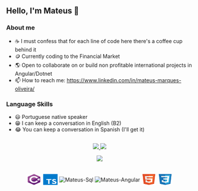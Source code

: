 ## Hello, I'm Mateus 👋

### About me
- ☕ I must confess that for each line of code here there's a coffee cup behind it
- 🪙 Currently coding to the Financial Market
- 🌎 Open to collaborate on or build non profitable international projects in Angular/Dotnet
- 📫 How to reach me: https://www.linkedin.com/in/mateus-marques-oliveira/

### Language Skills
- 😃 Portuguese native speaker
- 😁 I can keep a conversation in English (B2)
- 😂 You can keep a conversation in Spanish (I'll get it)

##

<div align="center">
  <a href="https://github.com/MateusMo">
  <img height="160em" src="https://github-readme-stats.vercel.app/api?username=MateusMo&show_icons=true&theme=tokyonight&include_all_commits=true&count_private=true"/>
  <img height="160em" src="https://github-readme-stats.vercel.app/api/top-langs/?username=MateusMo&layout=compact&langs_count=7&theme=tokyonight"/>
</div>
  <div> 
    <p align="center">
      <a href="https://github.com/MateusMo">
        <img height="160em" src="https://github-readme-streak-stats.herokuapp.com/?user=MateusMo&theme=tokyonight" />
      </a>
    </p>
</div>
  
<div align="center" style="display: inline_block"><br>
  <img align="center" alt="Mateus-Csharp" height="30" width="40" src="https://raw.githubusercontent.com/devicons/devicon/master/icons/csharp/csharp-original.svg">
  <img align="center" alt="Mateus-Ts" height="30" width="40" src="https://raw.githubusercontent.com/devicons/devicon/master/icons/typescript/typescript-plain.svg">
  <img align="center" alt="Mateus-Sql" height="30" width="40" src="https://cdn.jsdelivr.net/gh/devicons/devicon/icons/microsoftsqlserver/microsoftsqlserver-plain-wordmark.svg">
  <img align="center" alt="Mateus-Angular" height="30" width="40" src="https://cdn.jsdelivr.net/gh/devicons/devicon/icons/angularjs/angularjs-original.svg">
  <img align="center" alt="Mateus-HTML" height="30" width="40" src="https://raw.githubusercontent.com/devicons/devicon/master/icons/html5/html5-original.svg">
  <img align="center" alt="Mateus-CSS" height="30" width="40" src="https://raw.githubusercontent.com/devicons/devicon/master/icons/css3/css3-original.svg">
</div>



